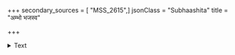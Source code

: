 +++
secondary_sources = [ "MSS_2615",]
jsonClass = "Subhaashita"
title = "अम्भो भजस्व"

+++

<details><summary>Text</summary>

अम्भो भजस्व चिरमस्य यथाभिलाषम् एतन्न ताण्डवय सैरिभ काननं च।  
दुश्चेष्टितेन यदनेन भृशं तवैष ध्वस्ताशयो भवति निष्कलुषस्तडागः॥
</details>
